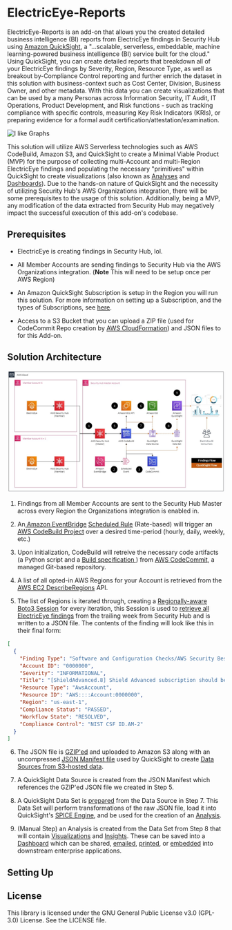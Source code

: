 # ElectricEye-Reports

ElectricEye-Reports is an add-on that allows you the created detailed business intelligence (BI) reports from ElectricEye findings in Security Hub using [Amazon QuickSight](https://aws.amazon.com/quicksight/), a "...scalable, serverless, embeddable, machine learning-powered business intelligence (BI) service built for the cloud." Using QuickSight, you can create detailed reports that breakdown all of your ElectricEye findings by Severity, Region, Resource Type, as well as breakout by-Compliance Control reporting and further enrich the dataset in this solution with business-context such as Cost Center, Division, Business Owner, and other metadata. With this data you can create visualizations that can be used by a many Personas across Information Security, IT Audit, IT Operations, Product Development, and Risk functions - such as tracking compliance with specific controls, measuring Key Risk Indicators (KRIs), or preparing evidence for a formal audit certification/attestation/examination.

![I like Graphs](./screenshots/CrazyCharts.gif)

This solution will utilize AWS Serverless technologies such as AWS CodeBuild, Amazon S3, and QuickSight to create a Minimal Viable Product (MVP) for the purpose of collecting multi-Account and multi-Region ElectricEye findings and populating the necessary "primitives" within QuickSight to create visualizations (also known as [Analyses](https://docs.aws.amazon.com/quicksight/latest/user/working-with-analyses.html) and [Dashboards](https://docs.aws.amazon.com/quicksight/latest/user/working-with-dashboards.html)). Due to the hands-on nature of QuickSight and the necessity of utilizing Security Hub's AWS Organizations integration, there will be some prerequisites to the usage of this solution. Additionally, being a MVP, any modification of the data extracted from Security Hub may negatively impact the successful execution of this add-on's codebase.

## Prerequisites

- ElectricEye is creating findings in Security Hub, lol.

- All Member Accounts are sending findings to Security Hub via the AWS Organizations integration. (**Note** This will need to be setup once per AWS Region)

- An Amazon QuickSight Subscription is setup in the Region you will run this solution. For more information on setting up a Subscription, and the types of Subscriptions, see [here](https://docs.aws.amazon.com/quicksight/latest/user/signing-up.html).

- Access to a S3 Bucket that you can upload a ZIP file (used for CodeCommit Repo creation by [AWS CloudFormation](https://docs.aws.amazon.com/AWSCloudFormation/latest/UserGuide/aws-properties-codecommit-repository-s3.html)) and JSON files to for this Add-on.

## Solution Architecture

![ElectricEyeReports](./screenshots/ElectricEyeReports-Architecture.jpg)

1. Findings from all Member Accounts are sent to the Security Hub Master across every Region the Organizations integration is enabled in.

2. An[ Amazon EventBridge](https://docs.aws.amazon.com/eventbridge/latest/userguide/what-is-amazon-eventbridge.html) [Scheduled Rule](https://docs.aws.amazon.com/eventbridge/latest/userguide/scheduled-events.html#rate-expressions) (Rate-based) will trigger an [AWS CodeBuild Project](https://docs.aws.amazon.com/codebuild/latest/userguide/concepts.html#concepts-how-it-works) over a desired time-period (hourly, daily, weekly, etc.)

3. Upon initialization, CodeBuild will retreive the necessary code artifacts (a Python script and a [Build specification ](https://docs.aws.amazon.com/codebuild/latest/userguide/build-spec-ref.html)) from [AWS CodeCommit](https://docs.aws.amazon.com/codecommit/latest/userguide/welcome.html), a managed Git-based repository.

4. A list of all opted-in AWS Regions for your Account is retrieved from the [AWS EC2 DescribeRegions](https://docs.aws.amazon.com/cli/latest/reference/ec2/describe-regions.html) API.

5. The list of Regions is iterated through, creating a [Regionally-aware Boto3 Session](https://boto3.amazonaws.com/v1/documentation/api/latest/reference/core/session.html) for every iteration, this Session is used to [retrieve all ElectricEye findings](https://boto3.amazonaws.com/v1/documentation/api/latest/reference/services/securityhub.html#SecurityHub.Paginator.GetFindings) from the trailing week from Security Hub and is written to a JSON file. The contents of the finding will look like this in their final form:

```json
[
  {
    "Finding Type": "Software and Configuration Checks/AWS Security Best Practices",
    "Account ID": "0000000",
    "Severity": "INFORMATIONAL",
    "Title": "[ShieldAdvanced.8] Shield Advanced subscription should be set to auto-renew",
    "Resource Type": "AwsAccount",
    "Resource ID": "AWS::::Account:0000000",
    "Region": "us-east-1",
    "Compliance Status": "PASSED",
    "Workflow State": "RESOLVED",
    "Compliance Control": "NIST CSF ID.AM-2"
  }
]
```

6. The JSON file is [GZIP'ed](https://www.gzip.org/) and uploaded to Amazon S3 along with an uncompressed [JSON Manifest file](https://docs.aws.amazon.com/quicksight/latest/user/supported-manifest-file-format.html) used by QuickSight to create [Data Sources from S3-hosted data](https://docs.aws.amazon.com/quicksight/latest/user/working-with-data-sources.html).

7. A QuickSight Data Source is created from the JSON Manifest which references the GZIP'ed JSON file we created in Step 5.

8. A QuickSight Data Set is [prepared](https://docs.aws.amazon.com/quicksight/latest/user/preparing-data.html) from the Data Source in Step 7. This Data Set will perform transformations of the raw JSON file, load it into QuickSight's [SPICE Engine](https://docs.aws.amazon.com/quicksight/latest/user/how-quicksight-works.html), and be used for the creation of an [Analysis](https://docs.aws.amazon.com/quicksight/latest/user/working-with-analyses.html).

9. (Manual Step) an Analysis is created from the Data Set from Step 8 that will contain [Visualizations](https://docs.aws.amazon.com/quicksight/latest/user/working-with-visuals.html) and [Insights](https://docs.aws.amazon.com/quicksight/latest/user/making-data-driven-decisions-with-ml-in-quicksight.html). These can be saved into a [Dashboard](https://docs.aws.amazon.com/quicksight/latest/user/working-with-dashboards.html) which can be shared, [emailed](https://docs.aws.amazon.com/quicksight/latest/user/sending-reports.html), [printed](https://docs.aws.amazon.com/quicksight/latest/user/printing1.html), or [embedded](https://docs.aws.amazon.com/quicksight/latest/user/embedded-analytics-dashboards-for-everyone.html) into downstream enterprise applications.

## Setting Up



## License
This library is licensed under the GNU General Public License v3.0 (GPL-3.0) License. See the LICENSE file.